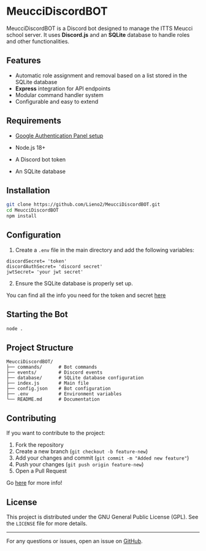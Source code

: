 # MeucciDiscordBOT

MeucciDiscordBOT is a Discord bot designed to manage the ITTS Meucci school server. It uses **Discord.js** and an **SQLite** database to handle roles and other functionalities.

## Features

- Automatic role assignment and removal based on a list stored in the SQLite database
- **Express** integration for API endpoints
- Modular command handler system
- Configurable and easy to extend

## Requirements

- [Google Authentication Panel setup](https://developers.google.com/identity/protocols/oauth2)

- Node.js 18+

- A Discord bot token

- An SQLite database

## Installation

```bash
git clone https://github.com/Lieno2/MeucciDiscordBOT.git
cd MeucciDiscordBOT
npm install
```

## Configuration

1. Create a `.env` file in the main directory and add the following variables:

```env
discordSecret= 'token'
discordAuthSecret= 'discord secret'
jwtSecret= 'your jwt secret'
```

2. Ensure the SQLite database is properly set up.

You can find all the info you need for the token and secret [here](https://discord.com/developers/applications)

## Starting the Bot

```bash
node .
```

## Project Structure

```
MeucciDiscordBOT/
├── commands/      # Bot commands
├── events/        # Discord events
├── database/      # SQLite database configuration
├── index.js       # Main file
├── config.json    # Bot configuration
├── .env           # Environment variables
└── README.md      # Documentation
```

## Contributing

If you want to contribute to the project:

1. Fork the repository
2. Create a new branch (`git checkout -b feature-new`)
3. Add your changes and commit (`git commit -m "Added new feature"`)
4. Push your changes (`git push origin feature-new`)
5. Open a Pull Request

Go [here](https://github.com/Lieno2/MeucciDiscordBOT/blob/main/CONTRIBUTING.md) for more info!

## License

This project is distributed under the GNU General Public License (GPL). See the `LICENSE` file for more details.

---

For any questions or issues, open an issue on [GitHub](https://github.com/Lieno2/MeucciDiscordBOT/issues).

